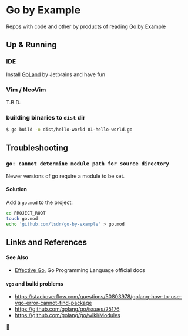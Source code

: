 # Go by Example

Repos with code and other by products of reading [Go by Example][goex]

## Up & Running

### IDE

Install [GoLand][goland] by Jetbrains and have
fun

### Vim / NeoVim

T.B.D.

### building binaries to `dist` dir

```sh
$ go build -o dist/hello-world 01-hello-world.go
```


## Troubleshooting

### `go: cannot determine module path for source directory`

Newer versions of go require a module to be set.

#### Solution

Add a `go.mod` to the project:

```sh
cd PROJECT_ROOT
touch go.mod
echo 'github.com/lsdr/go-by-example' > go.mod
```


## Links and References

#### See Also

* [Effective Go][efgo], Go Programming Language official docs


#### `vgo` and build problems
* <https://stackoverflow.com/questions/50803978/golang-how-to-use-vgo-error-cannot-find-package>
* <https://github.com/golang/go/issues/25176>
* https://github.com/golang/go/wiki/Modules


:school_satchel:


[goex]: https://gobyexample.com/
[goland]: https://www.jetbrains.com/go/
[efgo]: https://golang.org/doc/effective_go.html